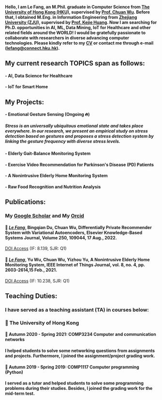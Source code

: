 #### Hello, I am Le Fang, an M.Phil. graduate in Computer Science from [The University of Hong Kong (HKU)](https://www.hku.hk/), supervised by [Prof. Chuan Wu](https://i.cs.hku.hk/~cwu/index.html). Before that, I obtained M.Eng. in Information Engineering from [Zhejiang University (ZJU)](https://www.zju.edu.cn/english/), supervised by [Prof. Kejie Huang](https://person.zju.edu.cn/en/huangkejie). Now I am searching for Ph.D. opportunities in  AI, ML, Data Mining, IoT for Healthcare and other related fields around the WORLD! I would be gratefully passionate to collaborate with researchers in diverse advancing computer technologies. Please kindly refer to my [CV](https://drive.google.com/file/d/1pHbk76sNqXM0_bdypNRC_9PlODuZrtaM/view?usp=sharing) or contact me through e-mail (lefang@connect.hku.hk). 

## My current research TOPICS span as follows:
#### - AI, Data Science for Healthcare
#### - IoT for Smart Home

## My Projects:
#### - Emotional Gesture Sensing (Ongoing :fire:)
##### Stress is an universally ubiquitous emotional state and takes place everywhere. In our research, we present an empirical study on stress detection based on   gestures and proposes a stress detection system by linking the gesture frequency with diverse stress levels.
#### - Elderly Gait-Balance Monitoring System
#### - Exercise Video Recommendation for Parkinson's Disease (PD) Patients
#### - A Nonintrusive Elderly Home Monitoring System
#### - Raw Food Recognition and Nutrition Analysis


## Publications:
### My [Google Scholar](https://scholar.google.com/citations?user=AX-EmRgAAAAJ&hl=en) and My [Orcid](https://orcid.org/0000-0003-1860-4008)
#### :page_facing_up:	 <u>*Le Fang*</u>, Bingqian Du, Chuan Wu, Differentially Private Recommender System with Variational Autoencoders, Elsevier Knowledge-Based Systems Journal, Volume 250, 109044, 17 Aug., 2022. 
[DOI Access](https://doi.org/10.1016/j.knosys.2022.109044) (IF: 8.139, SJR: Q1)

#### :page_facing_up:	 <u>*Le Fang*</u>, Yu Wu, Chuan Wu, Yizhou Yu, A Nonintrusive Elderly Home Monitoring System, IEEE Internet of Things Journal, vol. 8, no. 4, pp. 2603-2614,15 Feb., 2021. 
[DOI Access](https://ieeexplore.ieee.org/document/9177049) (IF: 10.238, SJR: Q1)


## Teaching Duties:
### I have served as a teaching assistant (TA) in courses below:
### :school: The University of Hong Kong
#### :memo: Autumn 2020 - Spring 2021: COMP3234 Computer and communication networks
#### I helped students to solve some networking questions from assignments and projects. Furthermore, I joined the assignment/project grading work.
#### :memo: Autumn 2019 - Spring 2019: COMP1117  Computer programming (Python)
#### I served as a tutor and helped students to solve some programming problems during their studies. Besides, I joined the grading work for the mid-term test.
